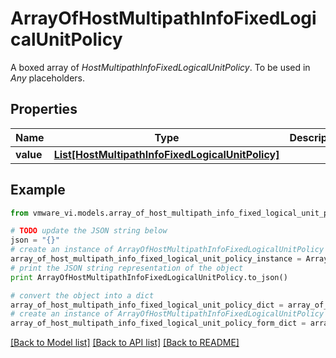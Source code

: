 # ArrayOfHostMultipathInfoFixedLogicalUnitPolicy

A boxed array of *HostMultipathInfoFixedLogicalUnitPolicy*. To be used in *Any* placeholders. 

## Properties
Name | Type | Description | Notes
------------ | ------------- | ------------- | -------------
**value** | [**List[HostMultipathInfoFixedLogicalUnitPolicy]**](HostMultipathInfoFixedLogicalUnitPolicy.md) |  | 

## Example

```python
from vmware_vi.models.array_of_host_multipath_info_fixed_logical_unit_policy import ArrayOfHostMultipathInfoFixedLogicalUnitPolicy

# TODO update the JSON string below
json = "{}"
# create an instance of ArrayOfHostMultipathInfoFixedLogicalUnitPolicy from a JSON string
array_of_host_multipath_info_fixed_logical_unit_policy_instance = ArrayOfHostMultipathInfoFixedLogicalUnitPolicy.from_json(json)
# print the JSON string representation of the object
print ArrayOfHostMultipathInfoFixedLogicalUnitPolicy.to_json()

# convert the object into a dict
array_of_host_multipath_info_fixed_logical_unit_policy_dict = array_of_host_multipath_info_fixed_logical_unit_policy_instance.to_dict()
# create an instance of ArrayOfHostMultipathInfoFixedLogicalUnitPolicy from a dict
array_of_host_multipath_info_fixed_logical_unit_policy_form_dict = array_of_host_multipath_info_fixed_logical_unit_policy.from_dict(array_of_host_multipath_info_fixed_logical_unit_policy_dict)
```
[[Back to Model list]](../README.md#documentation-for-models) [[Back to API list]](../README.md#documentation-for-api-endpoints) [[Back to README]](../README.md)



